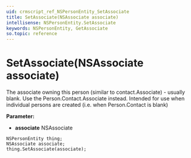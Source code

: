 ```yaml
---
uid: crmscript_ref_NSPersonEntity_SetAssociate
title: SetAssociate(NSAssociate associate)
intellisense: NSPersonEntity.SetAssociate
keywords: NSPersonEntity, GetAssociate
so.topic: reference
---
```


# SetAssociate(NSAssociate associate)

The associate owning this person (similar to contact.Associate) - usually blank. Use the Person.Contact.Associate instead.  Intended for use when individual persons are created (i.e. when Person.Contact is blank)

**Parameter:** 
 - **associate** NSAssociate

```crmscript
NSPersonEntity thing;
NSAssociate associate;
thing.SetAssociate(associate);
```

